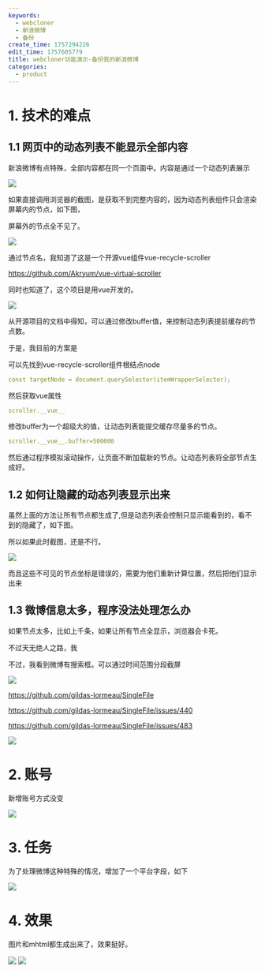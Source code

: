 ```yaml
---
keywords:
  - webcloner
  - 新浪微博
  - 备份
create_time: 1757294226
edit_time: 1757605779
title: webcloner功能演示-备份我的新浪微博
categories:
  - product
---
```



# 1. 技术的难点

## 1.1 网页中的动态列表不能显示全部内容

新浪微博有点特殊，全部内容都在同一个页面中。内容是通过一个动态列表展示

<img src="/assets/DrUqbsAPbofdU0xNQEHcgve0nxd.png" src-width="697" class="markdown-img m-auto" src-height="519" align="center"/>

如果直接调用浏览器的截图，是获取不到完整内容的，因为动态列表组件只会渲染屏幕内的节点，如下图，

屏幕外的节点全不见了。

<img src="/assets/RxQxbnRo3o60LhxIEhTcq8r1nfh.png" src-width="411" class="markdown-img m-auto" src-height="545" align="center"/>

通过节点名，我知道了这是一个开源vue组件vue-recycle-scroller

https://github.com/Akryum/vue-virtual-scroller

同时也知道了，这个项目是用vue开发的。

<img src="/assets/OWhxbOIq8oBeWaxHPtgcwIVJnic.png" src-width="740" class="markdown-img m-auto" src-height="378" align="center"/>

从开源项目的文档中得知，可以通过修改buffer值，来控制动态列表提前缓存的节点数。

于是，我目前的方案是

可以先找到vue-recycle-scroller组件根结点node

```yaml
const targetNode = document.querySelector(itemWrapperSelector);
```

然后获取vue属性

```yaml
scroller.__vue__
```

修改buffer为一个超级大的值，让动态列表能提交缓存尽量多的节点。

```yaml
scroller.__vue__.buffer=500000
```

然后通过程序模拟滚动操作，让页面不断加载新的节点。让动态列表将全部节点生成好。

## 1.2 如何让隐藏的动态列表显示出来

虽然上面的方法让所有节点都生成了,但是动态列表会控制只显示能看到的，看不到的隐藏了，如下图。

所以如果此时截图，还是不行。

<img src="/assets/M2G1b123Yo6JL7xWxlecsKL8nvh.png" src-width="1304" class="markdown-img m-auto" src-height="1166" align="center"/>

而且这些不可见的节点坐标是错误的，需要为他们重新计算位置，然后把他们显示出来

## 1.3 微博信息太多，程序没法处理怎么办

 如果节点太多，比如上千条，如果让所有节点全显示，浏览器会卡死。

不过天无绝人之路，我

不过，我看到微博有搜索框。可以通过时间范围分段截屏

<img src="/assets/V6vwbbvk2oa0HIx82h1cTBDNnkc.png" src-width="630" class="markdown-img m-auto" src-height="179" align="center"/>

https://github.com/gildas-lormeau/SingleFile

https://github.com/gildas-lormeau/SingleFile/issues/440

 https://github.com/gildas-lormeau/SingleFile/issues/483

<img src="/assets/ALNsbbDzboPnPcxRYb0cS5wsnbc.png" src-width="1206" class="markdown-img m-auto" src-height="400" align="center"/>

# 2. 账号

新增账号方式没变

<img src="/assets/PaJ5bG6tzoFKKexx8vdc74N7nYb.png" src-width="479" class="markdown-img m-auto" src-height="247" align="center"/>

# 3. 任务 

为了处理微博这种特殊的情况，增加了一个平台字段，如下

<img src="/assets/LWqcbgQ1QonlDCxi2nhcOzORnVh.png" src-width="461" class="markdown-img m-auto" src-height="559" align="center"/>

# 4. 效果

图片和mhtml都生成出来了，效果挺好。

<img src="/assets/PeDubfKAaosX3ZxNQ34c4nG6nkf.png" src-width="1061" class="markdown-img m-auto" src-height="156" align="center"/>

<img src="/assets/WbA0b2dfioLcTwxYJiZcwDVpnyd.png" src-width="1175" class="markdown-img m-auto" src-height="648" align="center"/>

